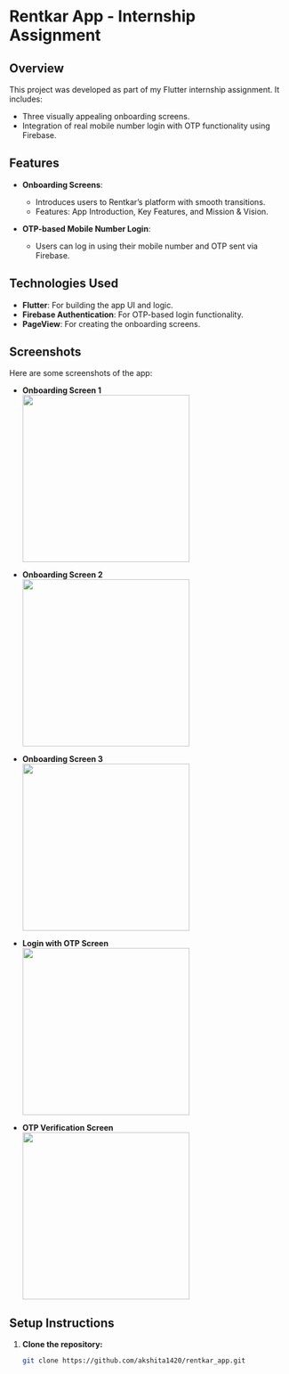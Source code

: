 # Rentkar App - Internship Assignment

## Overview
This project was developed as part of my Flutter internship assignment. It includes:
- Three visually appealing onboarding screens.
- Integration of real mobile number login with OTP functionality using Firebase.

## Features
- **Onboarding Screens**: 
  - Introduces users to Rentkar’s platform with smooth transitions.
  - Features: App Introduction, Key Features, and Mission & Vision.
  
- **OTP-based Mobile Number Login**: 
  - Users can log in using their mobile number and OTP sent via Firebase.

## Technologies Used
- **Flutter**: For building the app UI and logic.
- **Firebase Authentication**: For OTP-based login functionality.
- **PageView**: For creating the onboarding screens.

## Screenshots
Here are some screenshots of the app:

- **Onboarding Screen 1**  
  <img src="assets/screenshots/screen1.jpg" width="300"/>

- **Onboarding Screen 2**  
  <img src="assets/screenshots/screen2.jpg" width="300"/>

- **Onboarding Screen 3**  
  <img src="assets/screenshots/screen3.jpg" width="300"/>

- **Login with OTP Screen**  
  <img src="assets/screenshots/LoginOtp.jpg" width="300"/>

- **OTP Verification Screen**  
  <img src="assets/screenshots/otpverification.jpg" width="300"/>

## Setup Instructions

1. **Clone the repository:**
   ```bash
   git clone https://github.com/akshita1420/rentkar_app.git
